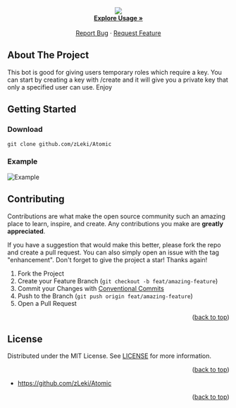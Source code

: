 <div id="top"></div>

<!-- PROJECT SHIELDS -->


<!-- ![Visitors](https://estruyf-github.azurewebsites.net/api/VisitorHit?user=wst24365888&repo=ez4o/convert-json-cli&countColor=rgb(0,%20126,%20198)) -->

<br />

<!-- ![Whitelistbot](https://i.imgur.com/BCn6sIB.png) -->

<!-- PROJECT LOGO -->
<br />
<div align="center">
<p align="center">
    <img src="https://i.imgur.com/wk2Iok8.png"><br>
    <a href="https://github.com/zLeki/Atomic#usage"><strong>Explore Usage »</strong></a>
    <br />
    <br />
    <a href="https://github.com/zLeki/Atomic/issues">Report Bug</a>
    ·
    <a href="https://github.com/zLeki/Atomic/issues">Request Feature</a>
  </p>
</div>



<!-- ABOUT THE PROJECT -->

## About The Project


This bot is good for giving users temporary roles which require a key. You can start by creating a key with /create and it will give you a private key that only a specified user can use. Enjoy



<!-- GETTING STARTED -->

## Getting Started

### Download

`git clone github.com/zLeki/Atomic`
### Example
![Example](https://i.imgur.com/kCpzwbq.png)

## Contributing

Contributions are what make the open source community such an amazing place to
learn, inspire, and create. Any contributions you make are **greatly
appreciated**.

If you have a suggestion that would make this better, please fork the repo and
create a pull request. You can also simply open an issue with the tag
"enhancement". Don't forget to give the project a star! Thanks again!

1. Fork the Project
2. Create your Feature Branch (`git checkout -b feat/amazing-feature`)
3. Commit your Changes with
   [Conventional Commits](https://www.conventionalcommits.org/en/v1.0.0/)
4. Push to the Branch (`git push origin feat/amazing-feature`)
5. Open a Pull Request

<p align="right">(<a href="#top">back to top</a>)</p>

<!-- LICENSE -->

## License

Distributed under the MIT License. See
[LICENSE](https://github.com/zLeki/Atomic/blob/main/LICENSE) for more
information.

<p align="right">(<a href="#top">back to top</a>)</p>



- <https://github.com/zLeki/Atomic>

<p align="right">(<a href="#top">back to top</a>)</p>

<!-- MARKDOWN LINKS & IMAGES -->
<!-- https://www.markdownguide.org/basic-syntax/#reference-style-links -->

